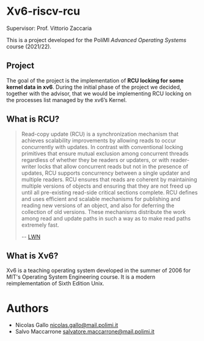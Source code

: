 # Xv6-riscv-rcu
Supervisor: Prof. Vittorio Zaccaria

This is a project developed for the PoliMI *Advanced Operating Systems* course (2021/22).

## Project
The goal of the project is the implementation of **RCU locking for some kernel data in xv6**.
During the initial phase of the project we decided, together with the advisor, that we would be implementing RCU locking on the processes list managed by the xv6’s Kernel.

## What is RCU?
> Read-copy update (RCU) is a synchronization mechanism that achieves scalability improvements by allowing reads to occur concurrently with updates. In contrast with conventional locking primitives that ensure mutual exclusion among concurrent threads regardless of whether they be readers or updaters, or with reader-writer locks that allow concurrent reads but not in the presence of updates, RCU supports concurrency between a single updater and multiple readers. RCU ensures that reads are coherent by maintaining multiple versions of objects and ensuring that they are not freed up until all pre-existing read-side critical sections complete. RCU defines and uses efficient and scalable mechanisms for publishing and reading new versions of an object, and also for deferring the collection of old versions. These mechanisms distribute the work among read and update paths in such a way as to make read paths extremely fast. 
>
> -- [LWN](https://lwn.net/Articles/262464/)

## What is Xv6?
Xv6 is a teaching operating system developed in the summer of 2006 for MIT's Operating System Engineering course.
It is a modern reimplementation of Sixth Edition Unix.

# Authors
- Nicolas Gallo
nicolas.gallo@mail.polimi.it
- Salvo Maccarrone
salvatore.maccarrone@mail.polimi.it